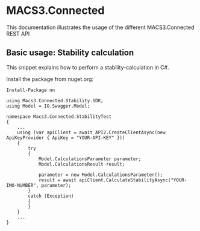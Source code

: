 # MACS3.Connected
This documentation illustrates the usage of the different MACS3.Connected REST API
## Basic usage: Stability calculation
This snippet explains how to perform a stability-calculation in C#.

Install the package from nuget.org:
```
Install-Package nn
```

```
using Macs3.Connected.Stability.SDK;
using Model = IO.Swagger.Model;

namespace Macs3.Connected.StabilityTest
{
    ...
    using (var apiClient = await API2.CreateClientAsync(new ApiKeyProvider { ApiKey = "YOUR-API-KEY" }))
    {
        try
        {
            Model.CalculationsParameter parameter;
            Model.CalculationsResult result;

            parameter = new Model.CalculationsParameter();
            result = await apiClient.CalculateStabilityAsync("YOUR-IMO-NUMBER", parameter);
        }
        catch (Exception)
        {
        }
    }
    ...
}
```
